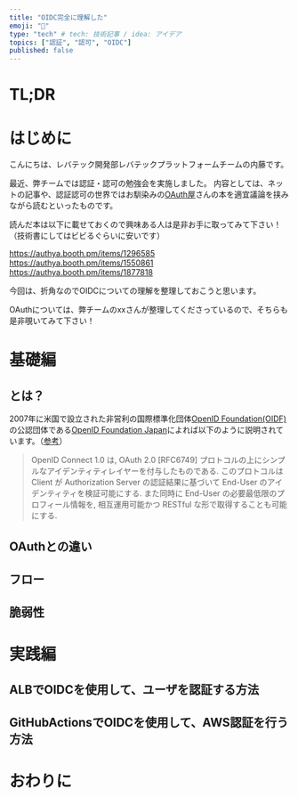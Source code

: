 ```yaml
---
title: "OIDC完全に理解した"
emoji: "🔑"
type: "tech" # tech: 技術記事 / idea: アイデア
topics: ["認証", "認可", "OIDC"]
published: false
---
```


# TL;DR

# はじめに
こんにちは、レバテック開発部レバテックプラットフォームチームの内藤です。

最近、弊チームでは認証・認可の勉強会を実施しました。
内容としては、ネットの記事や、認証認可の世界ではお馴染みの[OAuth屋](https://twitter.com/authyasan)さんの本を適宜議論を挟みながら読むといったものです。

読んだ本は以下に載せておくので興味ある人は是非お手に取ってみて下さい！（技術書にしてはビビるぐらいに安いです）

https://authya.booth.pm/items/1296585
https://authya.booth.pm/items/1550861
https://authya.booth.pm/items/1877818

今回は、折角なのでOIDCについての理解を整理しておこうと思います。

OAuthについては、弊チームのxxさんが整理してくださっているので、そちらも是非覗いてみて下さい！

# 基礎編
## とは？
2007年に米国で設立された非営利の国際標準化団体[OpenID Foundation(OIDF)](https://openid.net/)の公認団体である[OpenID Foundation Japan](https://www.openid.or.jp/)によれば以下のように説明されています。（[参考](https://openid-foundation-japan.github.io/openid-connect-core-1_0.ja.html)）

> OpenID Connect 1.0 は, OAuth 2.0 [RFC6749] プロトコルの上にシンプルなアイデンティティレイヤーを付与したものである. このプロトコルは Client が Authorization Server の認証結果に基づいて End-User のアイデンティティを検証可能にする. また同時に End-User の必要最低限のプロフィール情報を, 相互運用可能かつ RESTful な形で取得することも可能にする.

## OAuthとの違い
## フロー
## 脆弱性

# 実践編
## ALBでOIDCを使用して、ユーザを認証する方法
## GitHubActionsでOIDCを使用して、AWS認証を行う方法

# おわりに
